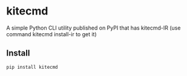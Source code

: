 # kitecmd

A simple Python CLI utility published on PyPI that has kitecmd-IR (use command kitecmd install-ir to get it)

## Install
```bash
pip install kitecmd
